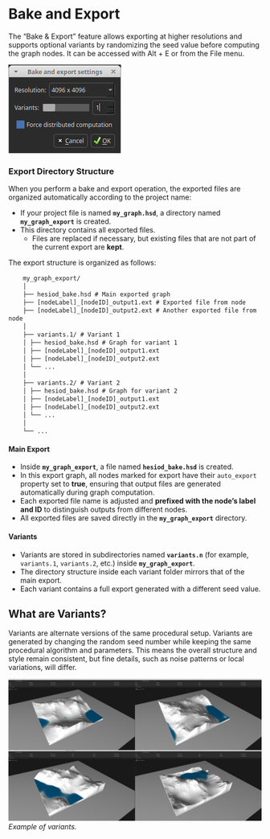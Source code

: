 # Bake and Export

The “Bake & Export” feature allows exporting at higher resolutions and supports optional
variants by randomizing the seed value before computing the graph nodes. It can be
accessed with Alt + E or from the File menu.

![img](ui.jpg)

### Export Directory Structure

When you perform a bake and export operation, the exported files are organized
automatically according to the project name:

- If your project file is named **`my_graph.hsd`**, a directory named
  **`my_graph_export`** is created.
- This directory contains all exported files.
  - Files are replaced if necessary, but existing files that are not part of the current
    export are **kept**.

The export structure is organized as follows:

```
    my_graph_export/
    │
    ├── hesiod_bake.hsd # Main exported graph
    ├── [nodeLabel]_[nodeID]_output1.ext # Exported file from node
    ├── [nodeLabel]_[nodeID]_output2.ext # Another exported file from node
    │
    ├── variants.1/ # Variant 1
    │ ├── hesiod_bake.hsd # Graph for variant 1
    │ ├── [nodeLabel]_[nodeID]_output1.ext
    │ ├── [nodeLabel]_[nodeID]_output2.ext
    │ └── ...
    │
    ├── variants.2/ # Variant 2
    │ ├── hesiod_bake.hsd # Graph for variant 2
    │ ├── [nodeLabel]_[nodeID]_output1.ext
    │ ├── [nodeLabel]_[nodeID]_output2.ext
    │ └── ...
    │
    └── ...
```

#### Main Export

- Inside **`my_graph_export`**, a file named **`hesiod_bake.hsd`** is created.
- In this export graph, all nodes marked for export have their `auto_export` property set
  to **true**, ensuring that output files are generated automatically during graph
  computation.
- Each exported file name is adjusted and **prefixed with the node’s label and ID** to
  distinguish outputs from different nodes.
- All exported files are saved directly in the **`my_graph_export`** directory.

#### **Variants**

- Variants are stored in subdirectories named **`variants.n`** (for example, `variants.1`,
  `variants.2`, etc.) inside **`my_graph_export`**.
- The directory structure inside each variant folder mirrors that of the main export.
- Each variant contains a full export generated with a different seed value.

## What are Variants?

Variants are alternate versions of the same procedural setup. Variants are generated by
changing the random seed number while keeping the same procedural algorithm and
parameters. This means the overall structure and style remain consistent, but fine
details, such as noise patterns or local variations, will differ.

![img](variants_ex.jpg) *Example of variants.*
